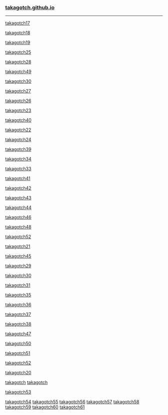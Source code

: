 ### [takagotch.github.io](https://takagotch.github.io/)
---
[takagotch17](https://takagotch.github.io/page17/)

[takagotch18](https://takagotch.github.io/page18/)

[takagotch19](https://takagotch.github.io/page19/)


[takagotch25](https://takagotch.github.io/page25/)


[takagotch28](https://takagotch.github.io/page28/)

[takagotch49](https://takagotch.github.io/page49/)

[takagotch30](https://takagotch.github.io/page30/)

[takagotch27](https://takagotch.github.io/page27/)

[takagotch26](https://takagotch.github.io/page26/)

[takagotch23](https://takagotch.github.io/page23/)

[takagotch40](https://takagotch.github.io/page40/)

[takagotch22](https://takagotch.github.io/page22/)

[takagotch24](https://takagotch.github.io/page24/)

[takagotch39](https://takagotch.github.io/page39/)

[takagotch34](https://takagotch.github.io/page34/)

[takagotch33](https://takagotch.github.io/page33/)

[takagotch41](https://takagotch.github.io/page41/)

[takagotch42](https://takagotch.github.io/page42/)



[takagotch43](https://takagotch.github.io/page43/)

[takagotch44](https://takagotch.github.io/page44/)

[takagotch46](https://takagotch.github.io/page46/)

[takagotch48](https://takagotch.github.io/page48/)

[takagotch52](https://takagotch.github.io/page52/)

[takagotch21](https://takagotch.github.io/page21/)

[takagotch45](https://takagotch.github.io/page45/)

[takagotch29](https://takagotch.github.io/page29/)


[takagotch30](https://takagotch.github.io/page30/)

[takagotch31](https://takagotch.github.io/page31/)

[takagotch35](https://takagotch.github.io/page35/)

[takagotch36](https://takagotch.github.io/page36/)


[takagotch37](https://takagotch.github.io/page37/)

[takagotch38](https://takagotch.github.io/page38/)

[takagotch47](https://takagotch.github.io/page47/)

[takagotch50](https://takagotch.github.io/page50/)

[takagotch51](https://takagotch.github.io/page51/)

[takagotch52](https://takagotch.github.io/page52/)

[takagotch20](https://takagotch.github.io/page20/)


[takagotch](https://takagotch.github.io/page/)
[takagotch](https://takagotch.github.io/page/)

[takagotch53](https://takagotch.github.io/page53/)

[takagotch54](https://takagotch.github.io/page54/)
[takagotch55](https://takagotch.github.io/page55/)
[takagotch56](https://takagotch.github.io/page56/)
[takagotch57](https://takagotch.github.io/page57/)
[takagotch58](https://takagotch.github.io/page58/)
[takagotch59](https://takagotch.github.io/page59/)
[takagotch60](https://takagotch.github.io/page60/)
[takagotch61](https://takagotch.github.io/page61/)





```
```

```
```

```
```


